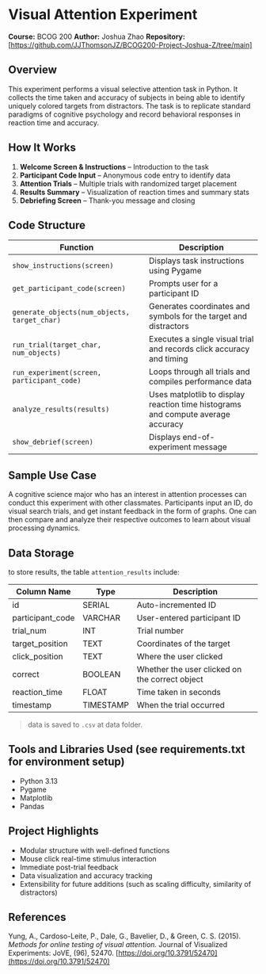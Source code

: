 # Visual Attention Experiment

**Course:** BCOG 200
**Author:** Joshua Zhao
**Repository:** \[https://github.com/JJThomsonJZ/BCOG200-Project-Joshua-Z/tree/main]

## Overview

This experiment performs a visual selective attention task in Python. It collects the time taken and accuracy of subjects in being able to identify uniquely colored targets from distractors. The task is to replicate standard paradigms of cognitive psychology and record behavioral responses in reaction time and accuracy.

## How It Works

1. **Welcome Screen & Instructions** – Introduction to the task
2. **Participant Code Input** – Anonymous code entry to identify data
3. **Attention Trials** – Multiple trials with randomized target placement
4. **Results Summary** – Visualization of reaction times and summary stats
5. **Debriefing Screen** – Thank-you message and closing

## Code Structure


| Function                                     | Description                                                                      |
| -------------------------------------------- | -------------------------------------------------------------------------------- |
| `show_instructions(screen)`                  | Displays task instructions using Pygame                                          |
| `get_participant_code(screen)`               | Prompts user for a participant ID                                                |
| `generate_objects(num_objects, target_char)` | Generates coordinates and symbols for the target and distractors                 |
| `run_trial(target_char, num_objects)`        | Executes a single visual trial and records click accuracy and timing             |
| `run_experiment(screen, participant_code)`   | Loops through all trials and compiles performance data                           |
| `analyze_results(results)`                   | Uses matplotlib to display reaction time histograms and compute average accuracy |
| `show_debrief(screen)`                       | Displays end-of-experiment message                                               |

## Sample Use Case

A cognitive science major who has an interest in attention processes can conduct this experiment with other classmates. Participants input an ID, do visual search trials, and get instant feedback in the form of graphs. One can then compare and analyze their respective outcomes to learn about visual processing dynamics.

## Data Storage

to store results, the table `attention_results` include:


| Column Name       | Type      | Description                                    |
| ----------------- | --------- | ---------------------------------------------- |
| id                | SERIAL    | Auto-incremented ID                            |
| participant\_code | VARCHAR   | User-entered participant ID                    |
| trial\_num        | INT       | Trial number                                   |
| target\_position  | TEXT      | Coordinates of the target                      |
| click\_position   | TEXT      | Where the user clicked                         |
| correct           | BOOLEAN   | Whether the user clicked on the correct object |
| reaction\_time    | FLOAT     | Time taken in seconds                          |
| timestamp         | TIMESTAMP | When the trial occurred                        |

> data is saved to `.csv` at data folder.

## Tools and Libraries Used (see requirements.txt for environment setup)

* Python 3.13
* Pygame
* Matplotlib
* Pandas

## Project Highlights

* Modular structure with well-defined functions
* Mouse click real-time stimulus interaction
* Immediate post-trial feedback
* Data visualization and accuracy tracking
* Extensibility for future additions (such as scaling difficulty, similarity of distractors)

## References

Yung, A., Cardoso-Leite, P., Dale, G., Bavelier, D., & Green, C. S. (2015).
*Methods for online testing of visual attention.* Journal of Visualized Experiments: JoVE, (96), 52470.
[https://doi.org/10.3791/52470](https://doi.org/10.3791/52470)

